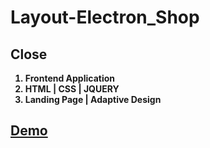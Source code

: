 # Layout-Electron_Shop
<strong>
  <h2>Close</h2>

1. Frontend Application  
2. HTML | CSS | JQUERY      
3. Landing Page | Adaptive Design
  
<a href="https://github.com/pervizsalmanov/Layout-Books_Online"><h2>Demo</h2></a>
